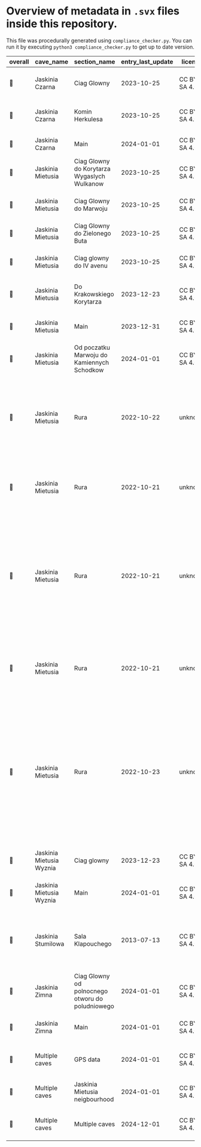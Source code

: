 # Overview of metadata in `.svx` files inside this repository.

This file was procedurally generated using `compliance_checker.py`.
You can run it by executing `python3 compliance_checker.py` to get up to date version.

|   overall   |        cave_name       |                  section_name                  |entry_last_update|   license  |          survey_device          |                                                                                                     authors                                                                                                    |                                           filename                                           |
|-------------|------------------------|------------------------------------------------|-----------------|------------|---------------------------------|----------------------------------------------------------------------------------------------------------------------------------------------------------------------------------------------------------------|----------------------------------------------------------------------------------------------|
|    :cake:   |     Jaskinia Czarna    |                   Ciag Glowny                  |    2023-10-25   |CC BY SA 4.0|Digitized from plan and elevation|                                                                                   Radost Waszkiewicz - Speleoklub Warszawski                                                                                   |                 [glowny.svx](./Surveys/Jaskinia_Czarna/Digitized/glowny.svx)                 |
|    :cake:   |     Jaskinia Czarna    |                 Komin Herkulesa                |    2023-10-25   |CC BY SA 4.0|Digitized from plan and elevation|                                                                                   Radost Waszkiewicz - Speleoklub Warszawski                                                                                   |        [komin_herkulesa.svx](./Surveys/Jaskinia_Czarna/Digitized/komin_herkulesa.svx)        |
|    :cake:   |     Jaskinia Czarna    |                      Main                      |    2024-01-01   |CC BY SA 4.0|Digitized from plan and elevation|                                                                                               Radost Waszkiewicz                                                                                               |                      [czarna.svx](./Surveys/Jaskinia_Czarna/czarna.svx)                      |
|    :cake:   |    Jaskinia Mietusia   |   Ciag Glowny do Korytarza Wygaslych Wulkanow  |    2023-10-25   |CC BY SA 4.0|Digitized from plan and elevation|                                                                                   Radost Waszkiewicz - Speleoklub Warszawski                                                                                   |           [do_wulkanow.svx](./Surveys/Jaskinia_Mietusia/Digitized/do_wulkanow.svx)           |
|    :cake:   |    Jaskinia Mietusia   |             Ciag Glowny do Marwoju             |    2023-10-25   |CC BY SA 4.0|Digitized from plan and elevation|                                                                                   Radost Waszkiewicz - Speleoklub Warszawski                                                                                   |            [do_marwoju.svx](./Surveys/Jaskinia_Mietusia/Digitized/do_marwoju.svx)            |
|    :cake:   |    Jaskinia Mietusia   |          Ciag Glowny do Zielonego Buta         |    2023-10-25   |CC BY SA 4.0|Digitized from plan and elevation|                                                                                               Radost Waszkiewicz                                                                                               |               [do_buta.svx](./Surveys/Jaskinia_Mietusia/Digitized/do_buta.svx)               |
|    :cake:   |    Jaskinia Mietusia   |             Ciag glowny do IV avenu            |    2023-10-25   |CC BY SA 4.0|Digitized from plan and elevation|                                                                                   Radost Waszkiewicz - Speleoklub Warszawski                                                                                   |              [do_avenu.svx](./Surveys/Jaskinia_Mietusia/Digitized/do_avenu.svx)              |
|    :cake:   |    Jaskinia Mietusia   |            Do Krakowskiego Korytarza           |    2023-12-23   |CC BY SA 4.0|Digitized from plan and elevation|                                                                                   Radost Waszkiewicz - Speleoklub Warszawski                                                                                   |       [do_krakowskiego.svx](./Surveys/Jaskinia_Mietusia/Digitized/do_krakowskiego.svx)       |
|    :cake:   |    Jaskinia Mietusia   |                      Main                      |    2023-12-31   |CC BY SA 4.0|               None              |                                                                                   Radost Waszkiewicz - Speleoklub Warszawski                                                                                   |                   [mietusia.svx](./Surveys/Jaskinia_Mietusia/mietusia.svx)                   |
|    :cake:   |    Jaskinia Mietusia   |   Od poczatku Marwoju do Kamiennych Schodkow   |    2024-01-01   |CC BY SA 4.0|Digitized from plan and elevation|                                                                                   Radost Waszkiewicz - Speleoklub Warszawski                                                                                   |[do_kamiennych_schodkow.svx](./Surveys/Jaskinia_Mietusia/Digitized/do_kamiennych_schodkow.svx)|
|:green_apple:|    Jaskinia Mietusia   |                      Rura                      |    2022-10-22   |   unknown  |             unknown             |                                           Stanislaw Mielarczek - Speleoklub Warszawski; Jan Grzeszek - Speleoklub Warszawski; Joanna Jurczyk - Speleoklub Warszawski                                           |     [20221022_mietusia_rura.svx](./Surveys/Jaskinia_Mietusia/20221022_mietusia_rura.svx)     |
|:green_apple:|    Jaskinia Mietusia   |                      Rura                      |    2022-10-21   |   unknown  |             unknown             |                                                                 Jan Grzeszek - Speleoklub Warszawski; Konrad Chojnacki - Speleoklub Warszawski                                                                 |   [20221021_mietusia_rura_b.svx](./Surveys/Jaskinia_Mietusia/20221021_mietusia_rura_b.svx)   |
|:green_apple:|    Jaskinia Mietusia   |                      Rura                      |    2022-10-21   |   unknown  |             unknown             |                   Stanislaw Mielarczek - Speleoklub Warszawski; Pawel Nowikowski - Speleoklub Warszawski; Joanna Jurczyk - Speleoklub Warszawski; Marcin Lewandowski - Speleoklub Warszawski                   |   [20221023_mietusia_rura_b.svx](./Surveys/Jaskinia_Mietusia/20221023_mietusia_rura_b.svx)   |
|:green_apple:|    Jaskinia Mietusia   |                      Rura                      |    2022-10-21   |   unknown  |             unknown             |                                                              Stanislaw Mielarczek - Speleoklub Warszawski; Joanna Jurczyk - Speleoklub Warszawski                                                              |   [20221021_mietusia_rura_a.svx](./Surveys/Jaskinia_Mietusia/20221021_mietusia_rura_a.svx)   |
|:green_apple:|    Jaskinia Mietusia   |                      Rura                      |    2022-10-23   |   unknown  |       DistoX (Marcin Gala)      |Joanna Jurczyk - Speleoklub Warszawski; Jan Grzeszek - Speleoklub Warszawski; Pawel Nowikowski - Speleoklub Warszawski; Marcin Lewandowski - Speleoklub Warszawski; Stanislaw Mielarczek - Speleoklub Warszawski|   [20221023_mietusia_rura_a.svx](./Surveys/Jaskinia_Mietusia/20221023_mietusia_rura_a.svx)   |
|    :cake:   |Jaskinia Mietusia Wyznia|                   Ciag glowny                  |    2023-12-23   |CC BY SA 4.0|Digitized from plan and elevation|                                                                                   Radost Waszkiewicz - Speleoklub Warszawski                                                                                   |             [glowny.svx](./Surveys/Jaskinia_Mietusia_Wyznia/Digitized/glowny.svx)            |
|    :cake:   |Jaskinia Mietusia Wyznia|                      Main                      |    2024-01-01   |CC BY SA 4.0|               None              |                                                                                   Radost Waszkiewicz - Speleoklub Warszawski                                                                                   |         [mietusia_wyznia.svx](./Surveys/Jaskinia_Mietusia_Wyznia/mietusia_wyznia.svx)        |
|    :cake:   |   Jaskinia Stumilowa   |                Sala Klapouchego                |    2013-07-13   |CC BY SA 4.0|          Magiczny patyk         |                                                                   Kuba Puchatek - Speleoklub Warszawski; Jan Prosiaczek - Speloklub Podlaski                                                                   |                                  [header.svx](./header.svx)                                  |
|    :cake:   |     Jaskinia Zimna     |Ciag Glowny od polnocnego otworu do poludniowego|    2024-01-01   |CC BY SA 4.0|               None              |                                                                                   Radost Waszkiewicz - Speleoklub Warszawski                                                                                   |                  [glowny.svx](./Surveys/Jaskinia_Zimna/Digitized/glowny.svx)                 |
|    :cake:   |     Jaskinia Zimna     |                      Main                      |    2024-01-01   |CC BY SA 4.0|       Digitized from plan       |                                                                                   Radost Waszkiewicz - Speleoklub Warszawski                                                                                   |                        [zimna.svx](./Surveys/Jaskinia_Zimna/zimna.svx)                       |
|    :cake:   |     Multiple caves     |                    GPS data                    |    2024-01-01   |CC BY SA 4.0|             Unknown             |                                                                                   Radost Waszkiewicz - Speleoklub Warszawski                                                                                   |                                   [gps.svx](./GPS/gps.svx)                                   |
|    :cake:   |     Multiple caves     |         Jaskinia Mietusia neigbourhood         |    2024-01-01   |CC BY SA 4.0|               None              |                                                                                   Radost Waszkiewicz - Speleoklub Warszawski                                                                                   |                [mietusia_i_okolice.svx](./Subsections/mietusia_i_okolice.svx)                |
|    :cake:   |     Multiple caves     |                 Multiple caves                 |    2024-12-01   |CC BY SA 4.0|               None              |                                                                                   Radost Waszkiewicz - Speleoklub Warszawski                                                                                   |                                     [all.svx](./all.svx)                                     |